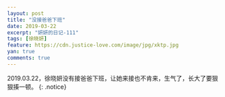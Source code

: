 ```yaml
---
layout: post
title: "没接爸爸下班"
date: 2019-03-22
excerpt: "妍妍的日记-111"
tags: [徐晓妍]
feature: https://cdn.justice-love.com/image/jpg/xktp.jpg
yan: true
comments: true
---
```

2019.03.22，徐晓妍没有接爸爸下班，让她来接也不肯来，生气了，长大了要狠狠揍一顿。
{: .notice}
